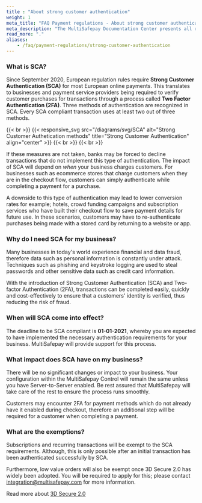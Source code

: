 ```yaml
---
title : "About strong customer authentication"
weight: 1
meta_title: "FAQ Payment regulations - About strong customer authentication - MultiSafepay Docs"
meta_description: "The MultiSafepay Documentation Center presents all relevant information about our Plugins and API. You can also find support pages for payment methods, tools and general questions as well as the contact details of our Support and Integration Teams."
read_more: "."
aliases:
    - /faq/payment-regulations/strong-customer-authentication
---
```


### What is SCA?

Since September 2020, European regulation rules require __Strong Customer Authentication (SCA)__ for most European online payments. This translates to businesses and payment service providers being required to verify customer purchases for transactions through a process called __Two Factor Authentication (2FA)__. Three methods of authentication are recognized in SCA. Every SCA compliant transaction uses at least two out of three methods.

{{< br >}}
{{< responsive_svg src="/diagrams/svg/SCA" alt="Strong Customer Authetication methods" title="Strong Customer Authentication" align="center" >}}
{{< br >}}
{{< br >}}

If these measures are not taken, banks may be forced to decline transactions that do not implement this type of authentication. The impact of SCA will depend on _when_ your business charges customers. For businesses such as ecommerce stores that charge customers when they are in the checkout flow, customers can simply authenticate while completing a payment for a purchase.

A downside to this type of authentication may lead to lower conversion rates for example; hotels, crowd funding campaigns and subscription services who have built their checkout flow to save payment details for future use. In these scenarios, customers may have to re-authenticate purchases being made with a stored card by returning to a website or app.

### Why do I need SCA for my business?

Many businesses in today's world experience financial and data fraud, therefore data such as personal information is constantly under attack. Techniques such as phishing and keystroke logging are used to steal passwords and other sensitive data such as credit card information.

With the introduction of Strong Customer Authentication (SCA) and Two-factor Authentication (2FA), transactions can be completed easily, quickly and cost-effectively to ensure that a customers' identity is verified, thus reducing the risk of fraud.

### When will SCA come into effect?

The deadline to be SCA compliant is __01-01-2021__, whereby you are expected to have implemented the necessary authentication requirements for your business. MultiSafepay will provide support for this process.


### What impact does SCA have on my business?

There will be no significant changes or impact to your business. Your configuration within the MultiSafepay Control will remain the same unless you have Server-to-Server enabled. Be rest assured that MultiSafepay will take care of the rest to ensure the process runs smoothly.

Customers may encounter 2FA for payment methods which do not already have it enabled during checkout, therefore an additional step will be required for a customer when completing a payment.

### What are the exemptions?

Subscriptions and recurring transactions will be exempt to the SCA requirements. Although, this is only possible after an initial transaction has been authenticated successfully by SCA.

Furthermore, low value orders will also be exempt once 3D Secure 2.0 has widely been adopted. You will be required to apply for this; please contact <integration@multisafepay.com> for more information.

Read more about [3D Secure 2.0](/faq/payment-regulations/3d-secure)